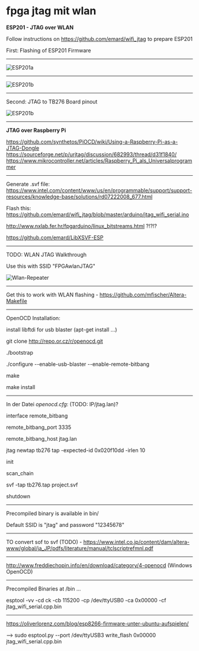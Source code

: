 # fpga jtag mit wlan

**ESP201 - JTAG over WLAN**

Follow instructions on https://github.com/emard/wifi_jtag to prepare ESP201

First: Flashing of ESP201 Firmware

---

![ESP201a](https://www.mikrocontroller.net/attachment/307865/Flashing-The-ESP8266-ESP201-Module-Board-With-TTL-UART.jpg)

---

![ESP201b](https://www.mikrocontroller.net/attachment/307864/esp8266_esp_201_module_pinout_diagram_cheat_sheet_by_adlerweb-d9iwmqp.jpg
)

---


Second: JTAG to TB276 Board pinout

![ESP201b](https://github.com/emard/wifi_jtag/raw/master/pic/altera10pin_xilinx14pin.jpg)

---

**JTAG over Raspberry Pi**

https://github.com/synthetos/PiOCD/wiki/Using-a-Raspberry-Pi-as-a-JTAG-Dongle
https://sourceforge.net/p/urjtag/discussion/682993/thread/d31f1840/
https://www.mikrocontroller.net/articles/Raspberry_Pi_als_Universalprogrammer

---

Generate .svf file: https://www.intel.com/content/www/us/en/programmable/support/support-resources/knowledge-base/solutions/rd07222008_677.html

Flash this: https://github.com/emard/wifi_jtag/blob/master/arduino/jtag_wifi_serial.ino

http://www.nxlab.fer.hr/fpgarduino/linux_bitstreams.html ?!?!?

https://github.com/emard/LibXSVF-ESP

---

TODO: WLAN JTAG Walkthrough

Use this with SSID "FPGAwlanJTAG"

![Wlan-Repeater](https://asset.conrad.com/media10/isa/160267/c1/-/de/1273805_LB_00_FB/edimax-ew-7438rpn-mini-mit-edirange-app-wlan-repeater-300-mbits-24-ghz.jpg?x=520&y=520)

---

Get this to work with WLAN flashing - https://github.com/mfischer/Altera-Makefile

---

OpenOCD Installation:

install libftdi for usb blaster (apt-get install ...)

git clone http://repo.or.cz/r/openocd.git

./bootstrap

./configure --enable-usb-blaster --enable-remote-bitbang

make

make install

---

In der Datei *openocd.cfg*: (TODO: IP/jtag.lan)?

interface remote_bitbang

remote_bitbang_port 3335

remote_bitbang_host jtag.lan

jtag newtap tb276 tap -expected-id 0x020f10dd -irlen 10

init

scan_chain

svf -tap tb276.tap project.svf

shutdown

---

Precompiled binary is available in bin/

Default SSID is "jtag" and password "12345678" 

---

TO convert sof to svf (TODO) - https://www.intel.co.jp/content/dam/altera-www/global/ja_JP/pdfs/literature/manual/tclscriptrefmnl.pdf

---

http://www.freddiechopin.info/en/download/category/4-openocd (Windows OpenOCD)

---

Precompiled Binaries at /bin ...

esptool -vv -cd ck -cb 115200 -cp /dev/ttyUSB0 -ca 0x00000 -cf jtag_wifi_serial.cpp.bin

---

https://oliverlorenz.com/blog/esp8266-firmware-unter-ubuntu-aufspielen/

--> sudo esptool.py --port /dev/ttyUSB3 write_flash 0x00000 jtag_wifi_serial.cpp.bin
